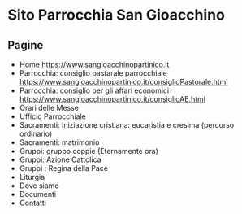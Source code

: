# Sito Parrocchia San Gioacchino

## Pagine
- Home https://www.sangioacchinopartinico.it
- Parrocchia: consiglio pastarale parrocchiale https://www.sangioacchinopartinico.it/consiglioPastorale.html
- Parrocchia: consiglio per gli affari economici https://www.sangioacchinopartinico.it/consiglioAE.html
- Orari delle Messe
- Ufficio Parrocchiale
- Sacramenti: Iniziazione cristiana: eucaristia e cresima (percorso ordinario)
- Sacramenti: matrimonio
- Gruppi: gruppo coppie (Eternamente ora)
- Gruppi: Azione Cattolica
- Gruppi : Regina della Pace
- Liturgia
- Dove siamo
- Documenti
- Contatti
